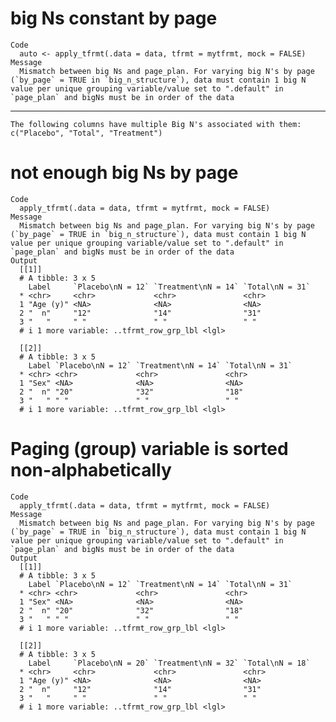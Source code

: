 # big Ns constant by page

    Code
      auto <- apply_tfrmt(.data = data, tfrmt = mytfrmt, mock = FALSE)
    Message
      Mismatch between big Ns and page_plan. For varying big N's by page (`by_page` = TRUE in `big_n_structure`), data must contain 1 big N value per unique grouping variable/value set to ".default" in `page_plan` and bigNs must be in order of the data

---

    The following columns have multiple Big N's associated with them:
    c("Placebo", "Total", "Treatment")

# not enough big Ns by page

    Code
      apply_tfrmt(.data = data, tfrmt = mytfrmt, mock = FALSE)
    Message
      Mismatch between big Ns and page_plan. For varying big N's by page (`by_page` = TRUE in `big_n_structure`), data must contain 1 big N value per unique grouping variable/value set to ".default" in `page_plan` and bigNs must be in order of the data
    Output
      [[1]]
      # A tibble: 3 x 5
        Label     `Placebo\nN = 12` `Treatment\nN = 14` `Total\nN = 31`
      * <chr>     <chr>             <chr>               <chr>          
      1 "Age (y)" <NA>              <NA>                <NA>           
      2 "  n"     "12"              "14"                "31"           
      3 "   "     " "               " "                 " "            
      # i 1 more variable: ..tfrmt_row_grp_lbl <lgl>
      
      [[2]]
      # A tibble: 3 x 5
        Label `Placebo\nN = 12` `Treatment\nN = 14` `Total\nN = 31`
      * <chr> <chr>             <chr>               <chr>          
      1 "Sex" <NA>              <NA>                <NA>           
      2 "  n" "20"              "32"                "18"           
      3 "   " " "               " "                 " "            
      # i 1 more variable: ..tfrmt_row_grp_lbl <lgl>
      

# Paging (group) variable is sorted non-alphabetically

    Code
      apply_tfrmt(.data = data, tfrmt = mytfrmt, mock = FALSE)
    Message
      Mismatch between big Ns and page_plan. For varying big N's by page (`by_page` = TRUE in `big_n_structure`), data must contain 1 big N value per unique grouping variable/value set to ".default" in `page_plan` and bigNs must be in order of the data
    Output
      [[1]]
      # A tibble: 3 x 5
        Label `Placebo\nN = 12` `Treatment\nN = 14` `Total\nN = 31`
      * <chr> <chr>             <chr>               <chr>          
      1 "Sex" <NA>              <NA>                <NA>           
      2 "  n" "20"              "32"                "18"           
      3 "   " " "               " "                 " "            
      # i 1 more variable: ..tfrmt_row_grp_lbl <lgl>
      
      [[2]]
      # A tibble: 3 x 5
        Label     `Placebo\nN = 20` `Treatment\nN = 32` `Total\nN = 18`
      * <chr>     <chr>             <chr>               <chr>          
      1 "Age (y)" <NA>              <NA>                <NA>           
      2 "  n"     "12"              "14"                "31"           
      3 "   "     " "               " "                 " "            
      # i 1 more variable: ..tfrmt_row_grp_lbl <lgl>
      

